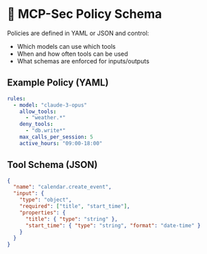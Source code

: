 # 🧾 MCP-Sec Policy Schema

Policies are defined in YAML or JSON and control:
- Which models can use which tools
- When and how often tools can be used
- What schemas are enforced for inputs/outputs

## Example Policy (YAML)
```yaml
rules:
  - model: "claude-3-opus"
    allow_tools:
      - "weather.*"
    deny_tools:
      - "db.write*"
    max_calls_per_session: 5
    active_hours: "09:00-18:00"
```

## Tool Schema (JSON)
```json
{
  "name": "calendar.create_event",
  "input": {
    "type": "object",
    "required": ["title", "start_time"],
    "properties": {
      "title": { "type": "string" },
      "start_time": { "type": "string", "format": "date-time" }
    }
  }
}
```